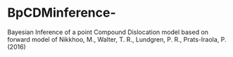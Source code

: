 # BpCDMinference-
Bayesian Inference of a point Compound Dislocation model based on forward model of Nikkhoo, M., Walter, T. R., Lundgren, P. R., Prats-Iraola, P. (2016)
